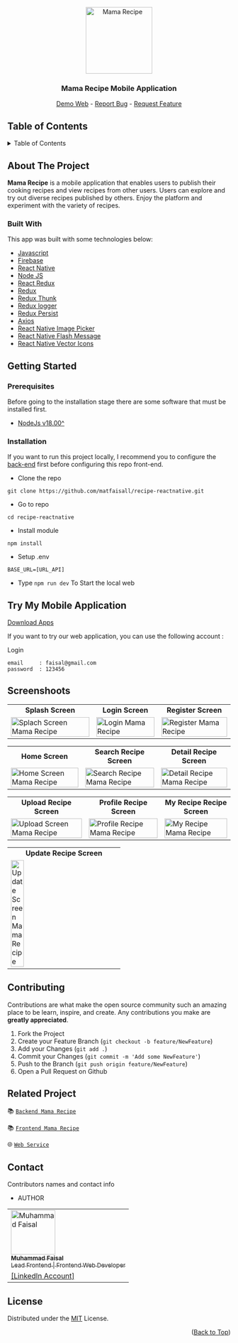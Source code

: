 <div id="top"></div>

<!-- PROJECT LOGO -->
<br />
<div align="center">
  <a href="https://github.com/matfaisall/recipe-frontend-redux" target="_blank">
    <img src="https://res.cloudinary.com/dmx0spvee/image/upload/v1696560135/web-recipe-redux/mamarecipe-logo_ofcf8k.png" alt="Mama Recipe" width="150px">
  </a>

  <h3 align="center">Mama Recipe Mobile Application</h3>

  <p align="center">
    <a href="#" target="_blank">Demo Web</a>
    -
    <a href="https://github.com/matfaisall/recipe-frontend-redux/issues" target="_blank">Report Bug</a>
    -
    <a href="https://github.com/matfaisall/recipe-frontend-redux/issues" target="_blank">Request Feature</a>
  </p>
</div>

<!-- TABLE OF CONTENTS -->

## Table of Contents

<details>
  <summary>Table of Contents</summary>
  <ol>
    <li>
      <a href="#about-the-project">About Us</a>
      <ul>
        <li><a href="#built-with">Built With</a></li>
      </ul>
    </li>
    <li>
      <a href="#getting-started">Getting Started</a>
      <ul>
        <li><a href="#prerequisites">Prerequisites</a></li>
        <li><a href="#installation">Installation</a></li>
        <li><a href="#tryapps">Try This Application</a></li>
      </ul>
    </li>
    <li><a href="#screenshoots">Screenshots</a></li>
    <li><a href="#contributing">Contributing</a></li>
    <li><a href="#related-project">Related Project</a></li>
    <li><a href="#contact">Contact</a></li>
    <li><a href="#license">License</a></li>
  </ol>
</details>

<!-- ABOUT THE PROJECT -->

## About The Project

**Mama Recipe** is a mobile application that enables users to publish their cooking recipes and view recipes from other users. Users can explore and try out diverse recipes published by others. Enjoy the platform and experiment with the variety of recipes.

### Built With

This app was built with some technologies below:

- [Javascript](https://developer.mozilla.org/en-US/docs/Web/JavaScript)
- [Firebase](https://firebase.google.com/)
- [React Native](https://reactnative.dev/)
- [Node JS](https://nodejs.org/en)
- [React Redux](https://react-redux.js.org/)
- [Redux](https://redux.js.org/)
- [Redux Thunk](https://www.npmjs.com/package/redux-thunk)
- [Redux logger](https://www.npmjs.com/package/redux-logger)
- [Redux Persist](https://www.npmjs.com/package/redux-persist)
- [Axios](https://axios-http.com/docs/intro)
- [React Native Image Picker](https://github.com/react-native-image-picker/react-native-image-picker)
- [React Native Flash Message](https://www.npmjs.com/package/react-native-flash-message)
- [React Native Vector Icons](https://www.npmjs.com/package/react-native-vector-icons)

<!-- GETTING STARTED -->

## Getting Started

### Prerequisites

Before going to the installation stage there are some software that must be installed first.

- [NodeJs v18.00^](https://nodejs.org/en/download/)


### Installation

If you want to run this project locally, I recommend you to configure the [back-end](https://github.com/matfaisall/recipe-backend) first before configuring this repo front-end.

- Clone the repo

```
git clone https://github.com/matfaisall/recipe-reactnative.git
```

- Go to repo

```
cd recipe-reactnative
```

- Install module

```
npm install
```

- Setup .env
```
BASE_URL=[URL_API]
```

- Type `npm run dev` To Start the local web

## Try My Mobile Application
<a href="https://drive.google.com/file/d/1aS1s24UkFue4N3STYyjhyBoLwLwbX5WS/view?usp=drive_link" target="_blank" >Download Apps</a>

If you want to try our web application, you can use the following account :

Login
```
email     : faisal@gmail.com
password  : 123456
```

## Screenshoots

<p align="center" display=flex>
<!-- table for register recruiter and register worker -->
<table>
<tr>
  <td align='center'><b>Splash Screen</b></td>
  <td align='center'><b>Login Screen</b></td>
  <td align='center'><b>Register Screen</b></td>
</tr>
<tr>
  <td>
    <image src="https://res.cloudinary.com/dmx0spvee/image/upload/v1697031705/mobile-recipe/splash-screen_ws8fk4.png" alt="Splach Screen Mama Recipe" width=100%>
  </td>
  <td>
    <image src="https://res.cloudinary.com/dmx0spvee/image/upload/v1697031646/mobile-recipe/loginscreen_bipazk.jpg" alt="Login Mama Recipe" width=100%>
  </td>
  <td>
    <image src="https://res.cloudinary.com/dmx0spvee/image/upload/v1697031646/mobile-recipe/registerscreen_w93toh.jpg" alt="Register Mama Recipe" width=100%>
  </td>
</tr>

<!-- table for home, search detail screen -->
<table>
<tr>
  <td align='center'><b>Home Screen</b></td>
  <td align='center'><b>Search Recipe Screen</b></td>
  <td align='center'><b>Detail Recipe Screen</b></td>
</tr>
<tr>
  <td>
    <image src="https://res.cloudinary.com/dmx0spvee/image/upload/v1697031646/mobile-recipe/homescreen_eqlmpy.jpg" alt="Home Screen Mama Recipe" width=100%>
  </td>
  <td>
    <image src="https://res.cloudinary.com/dmx0spvee/image/upload/v1697031641/mobile-recipe/searchrecipe_ntmsdu.jpg" alt="Search Recipe Mama Recipe" width=100%>
  </td>
  <td>
    <image src="https://res.cloudinary.com/dmx0spvee/image/upload/v1697032039/mobile-recipe/detail-recipe_btb4eh.jpg" alt="Detail Recipe Mama Recipe" width=100%>
  </td>
</tr>
</table>

<!-- table for home, search detail screen -->
<table>
<tr>
  <td align='center'><b>Upload Recipe Screen</b></td>
  <td align='center'><b>Profile Recipe Screen</b></td>
  <td align='center'><b>My Recipe Recipe Screen</b></td>
</tr>
<tr>
  <td>
    <image src="https://res.cloudinary.com/dmx0spvee/image/upload/v1697031643/mobile-recipe/uploadrecipe_l0ymwl.jpg" alt="Upload Screen Mama Recipe" width=100%>
  </td>
  <td>
    <image src="https://res.cloudinary.com/dmx0spvee/image/upload/v1697031641/mobile-recipe/myprofile_uvveqd.jpg" alt="Profile Recipe Mama Recipe" width=100%>
  </td>
  <td>
    <image src="https://res.cloudinary.com/dmx0spvee/image/upload/v1697031643/mobile-recipe/myrecipe_m0qcan.jpg" alt="My Recipe Mama Recipe" width=100%>
  </td>
</tr>
</table>
<!-- table for home, search detail screen -->
<table>
<tr>
  <td align='center'><b>Update Recipe Screen</b></td>
</tr>
<tr>
  <td>
    <image src="https://res.cloudinary.com/dmx0spvee/image/upload/v1697031643/mobile-recipe/uploadrecipe_l0ymwl.jpg" alt="Update Screen Mama Recipe" width=35%>
  </td>
  
</tr>
</table>



<!-- end screenshoots -->

## Contributing

Contributions are what make the open source community such an amazing place to be learn, inspire, and create. Any contributions you make are **greatly appreciated**.

1. Fork the Project
2. Create your Feature Branch (`git checkout -b feature/NewFeature`)
3. Add your Changes (`git add .`)
4. Commit your Changes (`git commit -m 'Add some NewFeature'`)
5. Push to the Branch (`git push origin feature/NewFeature`)
6. Open a Pull Request on Github


## Related Project

:books: [`Backend Mama Recipe`](https://github.com/matfaisall/recipe-backend)

:books: [`Frontend Mama Recipe`](https://github.com/matfaisall/recipe-frontend-redux)

:globe_with_meridians: [`Web Service`](https://alive-overshirt-bear.cyclic.app/)


## Contact

<p>Contributors names and contact info</p>

* AUTHOR
  
<table>
  <tr >
    <td align="left">
      <a href="https://github.com/matfaisall">
          <img width="100" src="https://avatars.githubusercontent.com/u/88364541?v=4" alt="Muhammad Faisal"> <br/>
          <sub><b>Muhammad Faisal</b></sub> <br/>
          <sub>Lead Frontend | Frontend Web Developer</sub>
      </a>
    </td>
  </tr>
  <tr>
    <td>
      <a href="https://www.linkedin.com/in/matfaisall/" target="_blank">[LinkedIn Account]</a>
    </td>
  </tr>
</table>


## License

Distributed under the [MIT](/LICENSE) License.

<p align="right">(<a href="#top">Back to Top</a>)</p>